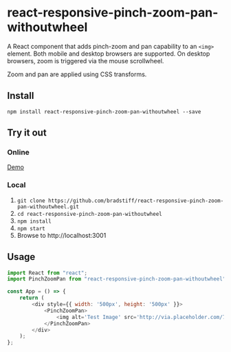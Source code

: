 # react-responsive-pinch-zoom-pan-withoutwheel

A React component that adds pinch-zoom and pan capability to an `<img>` element. Both mobile and desktop browsers are supported. On desktop browsers, zoom is triggered via the mouse scrollwheel.

Zoom and pan are applied using CSS transforms. 

## Install

`npm install react-responsive-pinch-zoom-pan-withoutwheel --save`

## Try it out

### Online

[Demo](https://bradstiff.github.io/react-responsive-pinch-zoom-pan-withoutwheel/)

### Local

1. `git clone https://github.com/bradstiff/react-responsive-pinch-zoom-pan-withoutwheel.git`
2. `cd react-responsive-pinch-zoom-pan-withoutwheel`
3. `npm install`
4. `npm start`
5. Browse to http://localhost:3001

## Usage

```javascript
import React from "react";
import PinchZoomPan from "react-responsive-pinch-zoom-pan-withoutwheel";

const App = () => {
    return (
        <div style={{ width: '500px', height: '500px' }}>
            <PinchZoomPan>
                <img alt='Test Image' src='http://via.placeholder.com/750x750' />
            </PinchZoomPan>
        </div>
    );
};
